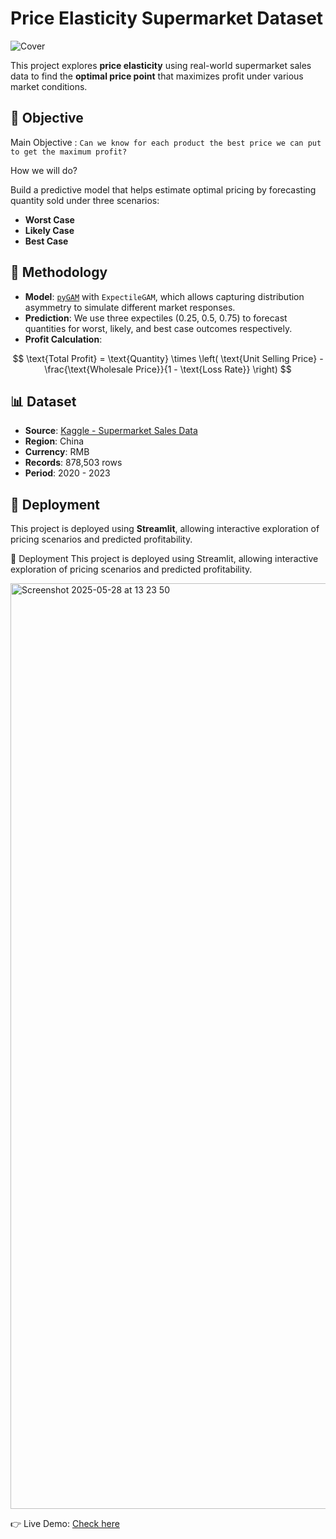# Price Elasticity Supermarket Dataset

![Cover](https://github.com/user-attachments/assets/7fc97d7c-f4e9-4a8d-8f30-1c2c8d5752d5)


This project explores **price elasticity** using real-world supermarket sales data to find the **optimal price point** that maximizes profit under various market conditions.

## 📌 Objective

Main Objective : `Can we know for each product the best price we can put to get the maximum profit?`

How we will do?

Build a predictive model that helps estimate optimal pricing by forecasting quantity sold under three scenarios:
- **Worst Case**
- **Likely Case**
- **Best Case**

## 🧠 Methodology

- **Model**: [`pyGAM`](https://pygam.readthedocs.io/en/latest/) with `ExpectileGAM`, which allows capturing distribution asymmetry to simulate different market responses.
- **Prediction**: We use three expectiles (0.25, 0.5, 0.75) to forecast quantities for worst, likely, and best case outcomes respectively.
- **Profit Calculation**:

$$
\text{Total Profit} = \text{Quantity} \times \left( \text{Unit Selling Price} - \frac{\text{Wholesale Price}}{1 - \text{Loss Rate}} \right)
$$

## 📊 Dataset

- **Source**: [Kaggle - Supermarket Sales Data](https://www.kaggle.com/datasets/yapwh1208/supermarket-sales-data/data)
- **Region**: China
- **Currency**: RMB
- **Records**: 878,503 rows
- **Period**: 2020 - 2023

## 🚀 Deployment

This project is deployed using **Streamlit**, allowing interactive exploration of pricing scenarios and predicted profitability.


🚀 Deployment
This project is deployed using Streamlit, allowing interactive exploration of pricing scenarios and predicted profitability.

<img width="1481" alt="Screenshot 2025-05-28 at 13 23 50" src="https://github.com/user-attachments/assets/bf9c51f2-10b0-47be-b341-ad1a64827220" />

👉 Live Demo: [Check here](https://price-elasticity-supermarket.streamlit.app/)
